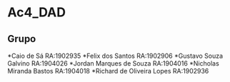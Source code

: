 # Ac4_DAD
## Grupo
*Caio de Sá RA:1902935
*Felix dos Santos RA:1902906
*Gustavo Souza Galvino RA:1904026
*Jordan Marques de Souza RA:1904016
*Nicholas Miranda Bastos RA:1904018
*Richard de Oliveira Lopes RA:1902936
